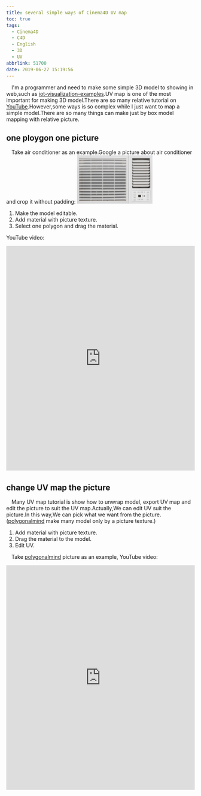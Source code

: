 ```yaml
---
title: several simple ways of Cinema4D UV map
toc: true
tags:
  - Cinema4D
  - C4D
  - English
  - 3D
  - UV
abbrlink: 51700
date: 2019-06-27 15:19:56
---
```


&emsp;I'm a programmer and need to make some simple 3D model to showing in web,such as [iot-visualization-examples](https://github.com/alwxkxk/iot-visualization-examples).UV map is one of the most important for making 3D model.There are so many relative tutorial on [YouTube](https://www.youtube.com/results?search_query=c4d+uv+texture+tutorial).However,some ways is so complex while I just want to map a simple model.There are so many things can make just by box model mapping with relative picture.



## one ploygon one picture
&emsp;Take air conditioner as an example.Google a picture about air conditioner and crop it without padding:
<img alt="air conditioner" src="/blog_images/air conditioner.jpg" style="width:40%;">
1. Make the model editable.
2. Add material with picture texture.
3. Select one polygon and drag the material.


YouTube video:
<iframe width="100%" height="600" src="https://www.youtube.com/embed/kJwfIFE2Gzo" frameborder="0" allow="accelerometer; autoplay; encrypted-media; gyroscope; picture-in-picture" allowfullscreen></iframe>

## change UV map the picture
&emsp;Many UV map tutorial is show how to unwrap model, export UV map and edit the picture to suit the UV map.Actually,We can edit UV suit the picture.In this way,We can pick what we want from the picture.([polygonalmind](http://www.polygonalmind.com/downloadcentre.html) make many model only by a picture texture.)
1. Add material with picture texture.
2. Drag the material to the model.
3. Edit UV.


&emsp;Take [polygonalmind](http://www.polygonalmind.com/downloadcentre.html) picture as an example, YouTube video:

<iframe width="100%" height="600" src="https://www.youtube.com/embed/fldHKGt5OSk" frameborder="0" allow="accelerometer; autoplay; encrypted-media; gyroscope; picture-in-picture" allowfullscreen></iframe>



